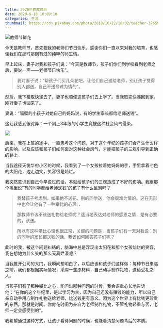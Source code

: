 ```yaml
---
title: 2020年的教师节
date: 2020-9-10 10:09:10
categories: 生活
thumbnail: https://cdn.pixabay.com/photo/2018/10/22/18/02/teacher-3765909_1280.jpg
---
```


![教师节鲜花](https://cdn.pixabay.com/photo/2020/03/10/15/15/flowers-4919270_1280.jpg)

今天是教师节，首先祝我的老师们节日快乐，感谢你们一直以来对我的培育，也感谢我们在那时那刻有过的纯粹的师生情。

早上起床，妻子对我和孩子们说：“今天是教师节，孩子们你们到学校看到老师之后，要说一声——老师节日快乐”。

> 我对妻子说：“帮孩子们买几朵花吧，让他们自己送给老师，别让孩子觉得别人都送，自己不送怪难为情的”。

然后，我下楼取快递去了，妻子也顺便送孩子们去上学了。当我取完快递回到家，刚好妻子也回来了。

妻说：“隔壁的小孩子对她自己的妈妈说，有的学生家长都给老师送钱”。

这让我感到很诧异：一个刚上3年级的小学生竟被这种社会风气侵染。

![](https://cdn.pixabay.com/photo/2013/08/20/15/47/sunset-174276_1280.jpg)

后来，我在上班的途中，一直思考这个问题，对于这个年纪的孩子们会产生什么样的影响，以及应该和孩子们如何面对这种社会风气，才能把孩子的三观引导到正确的路上。

当我途径天悦华府小区的时候，我看到了一个女孩拉着她妈妈的手，手里拿着七色的太阳花，边走边笑，笑容很是灿烂。

我突然意识到自己今早说过的话，本就给孩子们的三观造成了不好的影响。我跟那个嘴里说“有的同学都给老师送钱”的孩子有什么区别吗？

> 我替孩子考虑到，如果他不送花，别的同学送，他会很难为情的。这在无形中也会让他有了一种攀比的心理。、
>
> 那教师节该不该送礼物给老师呢？适当地表达对老师的感恩之情，是有必要的，该送。
>
> 所以有这种攀比心理也很正常，关键的问题是，当孩子们有一天对我说：别的同学的家长都送钱的话，我该如何回答孩子们呢？

此时的我，被这个问题纠结的，脑海中总是浮现出太阳花和那个女孩灿烂的笑容，我在想她为什么笑的那么天真烂漫呢？

当我推开公司的大门，我瞬间想明白了，以后应该和孩子们这样做：每种节日来临之前，我们都根据实际情况，采购一些原材料，自己动手制作礼物，送给受礼之人。

当孩子们有了那种攀比之心，能问出那种问题的时候，我会语重心长地告诉他：“在你的这个年纪里，是以学习为主，因为自己还没有赚钱的能力，所以自己亲自动手用心制作礼物送给老师，比送钱更有意义。因为这个世界上有比钱更珍贵的东西，那就是时间。你肯花时间为亲自为老师制作礼物，不管礼物轻重与否，老师一定会感受到的”。

我希望通过这种方式，让孩子看待问题的时候，也能看清楚问题背后的本质。

